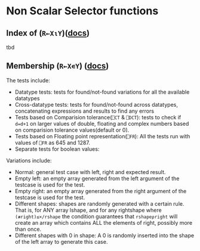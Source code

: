 # Non Scalar Selector functions

## Index of (`R←X⍳Y`)([docs](https://help.dyalog.com/latest/#Language/Primitive%20Functions/Index%20Of.htm))

tbd

## Membership (`R←X∊Y`) ([docs](https://help.dyalog.com/latest/#Language/Primitive%20Functions/Membership.htm))

The tests include:
- Datatype tests: tests for found/not-found variations for all the available datatypes
- Cross-datatype tests: tests for found/not-found across datatypes, concatenating expressions and results to find any errors
- Tests based on Comparision tolerance(`⎕CT` & `⎕DCT`): tests to check if `d=d+1` on larger values of double, floating and complex numbers based on comparision tolerance values(default or 0).
- Tests based on Floating point representation(`⎕FR`): All the tests run with values of `⎕FR` as 645 and 1287.
- Separate tests for boolean values: 

Variations include:
- Normal: general test case with left, right and expected result.
- Empty left: an empty array generated from the left argument of the testcase is used for the test.
- Empty right: an empty array generated from the right argument of the testcase is used for the test.
- Different shapes: shapes are randomly generated with a certain rule. That is, for ANY array lshape, and for any rightshape where `(≢right)≤×/rshape` the condition guarantees that `rshape⍴right` will create an array which contains ALL the elements of right, possibly more than once.
- Different shapes with 0 in shape: A 0 is randomly inserted into the shape of the left array to generate this case.
